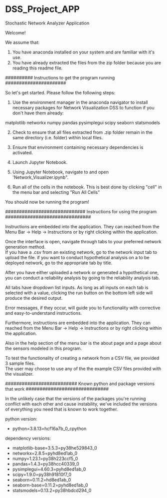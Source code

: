 # DSS_Project_APP
Stochastic Network Analyzer Application


Welcome!

We assume that:

1) You have anaconda installed on your system and are familiar with it's use.
2) You have already extracted the files from the zip folder because you are reading this readme file.

########## Instructions to get the program running ######################

So let's get started.  Please follow the following steps:

1) Use the environment manager in the anaconda navigator to install necessary 
packages for Network Visualization DSS to function if you don't have them already:

matplotlib
networkx
numpy
pandas
pysimplegui
scipy
seaborn
statsmodels

2) Check to ensure that all files extracted from .zip folder remain in the same directory (i.e. folder) within local files.

3) Ensure that environment containing necessary dependencies is activated.

4) Launch Jupyter Notebook.

5) Using Jupyter Notebook, navigate to and open 'Network_Visualizer.ipynb".

6) Run all of the cells in the notebook.  This is best done by clicking "cell" in the menu bar and selecting "Run All Cells"

You should now be running the program!

############################# Instructions for using the program ###############################

Instructions are embedded into the application.  They can reached from the Menu Bar -> Help -> Instructions or 
by right clicking within the application.  

Once the interface is open, navigate through tabs to your preferred network generation method.  
	If you have a .csv from an existing network, go to the network input tab to upload the file. 
	if you want to conduct hypothetical analysis on a to be deployed network, go to the appropriate tab by title.

After you have either uploaded a network or generated a hypothetical one, you can conduct a reliability analysis by going to the 
reliability analysis tab.

All tabs have dropdown list inputs.  As long as all inputs on each tab is selected with a value, 
clicking the run button on the bottom left side will produce the desired output.  

Error messages, if they occur, will guide you to functionality with corrective and easy-to-understand instructions.

Furthermore, instructions are embedded into the application.  They can reached from the Menu Bar -> Help -> Instructions or 
by right clicking within the application.  

Also in the help section of the menu bar is the about page and a page about the sensors modeled in this program.

To test the functionality of creating a network from a CSV file, we provided 3 sample files.  
The user may choose to use any of the the example CSV files provided with the visualizer.

########################## Known python and package versions that work   ##############################

In the unlikely case that the versions of the packages you're running conflict with each other and cause instability, 
we've included the versions of everything you need that is known to work together.

python version:
  - python=3.8.13=hcf16a7b_0_cpython

dependency versions:
  - matplotlib-base=3.5.3=py38he529843_0
  - networkx=2.8.5=pyhd8ed1ab_0
  - numpy=1.23.1=py38h223ccf5_0
  - pandas=1.4.3=py38hcc40339_0
  - pysimplegui=4.60.3=pyhd8ed1ab_0
  - scipy=1.9.0=py38h91810f7_0
  - seaborn=0.11.2=hd8ed1ab_0
  - seaborn-base=0.11.2=pyhd8ed1ab_0
  - statsmodels=0.13.2=py38hbdcd294_0
